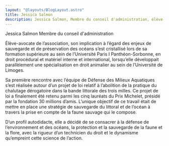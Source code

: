 ```yaml
---
layout: "@layouts/BlogLayout.astro"
title: Jessica Salmon
description: Jessica Salmon, Membre du conseil d'administration, élève-avocate de l’association
---
```


Jessica Salmon
Membre du conseil d'administration

Élève-avocate de l’association, son implication à l’égard des enjeux de sauvegarde et de préservation des océans s’est cristallisé lors de sa formation supérieure au sein de l’Université Paris I Panthéon-Sorbonne, en droit procédural et matériel interne et international, lorsqu’elle développait parallèlement une spécialisation en droit animalier au sein de l’Université de Limoges.

Sa première rencontre avec l’équipe de Défense des Milieux Aquatiques s’est réalisée autour d’un projet de loi relatif à l’abolition de la pratique du chalutage dérogatoire dans la bande littorale des trois milles. Ce projet de loi a finalement été retenu parmi les cinq lauréats du Prix Michelet, présidé par la fondation 30 millions d’amis. L’unique objectif de ce travail était de mettre en place une stratégie de sauvegarde du littoral et de l’océan à travers la prise en compte de la faune sauvage qui le compose.

D’un profil autodidacte, elle a décidé de se consacrer à la défense de l’environnement et des océans, la protection et la sauvegarde de la faune et la flore, avec la rigueur d’un technicien du droit et le dynamisme qu’empreint cette science de l’action.